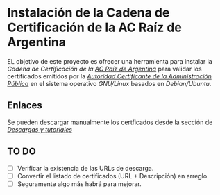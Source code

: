 # Instalación de la Cadena de Certificación de la AC Raíz de Argentina

EL objetivo de este proyecto es ofrecer una herramienta para instalar la *Cadena de Certificación de la [AC Raíz de Argentina](https://www.argentina.gob.ar/jefatura/innovacion-publica/administrativa/firmadigital/acraiz)* para validar los certificados emitidos por la *[Autoridad Certificante de la Administración Pública](https://www.argentina.gob.ar/jefatura/innovacion-publica/administrativa/firmadigital/acap)* en el sistema operativo *GNU/Linux* basados en *Debian/Ubuntu*.

## Enlaces

Se pueden descargar manualmente los certficados desde la sección de *[Descargas y tutoriales](https://www.argentina.gob.ar/modernizacion/firmadigital/descargas-tutoriales)*

## TO DO

- [ ] Verificar la existencia de las URLs de descarga.
- [ ] Convertir el listado de certificados (URL + Descripción) en arreglo.
- [ ] Seguramente algo más habrá para mejorar. 